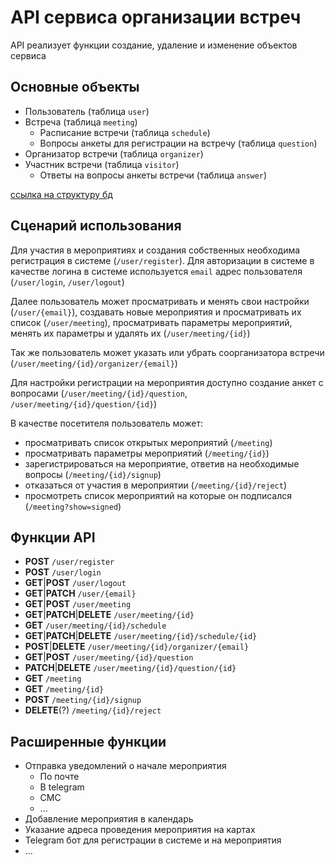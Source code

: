 # API сервиса организации встреч
API реализует функции создание, удаление и изменение объектов сервиса

## Основные объекты
- Пользователь (таблица `user`)
- Встреча (таблица `meeting`)
  - Расписание встречи (таблица `schedule`)
  - Вопросы анкеты для регистрации на встречу (таблица `question`)
- Организатор встречи (таблица `organizer`)
- Участник встречи (таблица `visitor`)
  - Ответы на вопросы анкеты встречи (таблица `answer`)

[ссылка на структуру бд](https://drive.google.com/file/d/1a-PT8_bB9P_0Y4-xweLbE5hc2bcfPStW/view?usp=sharing)
## Сценарий использования
Для участия в мероприятиях и создания собственных необходима регистрация в системе (`/user/register`). Для авторизации в системе в качестве логина в системе используется `email` адрес пользователя (`/user/login`, `/user/logout`)

Далее пользователь может просматривать и менять свои настройки (`/user/{email}`), создавать новые мероприятия и просматривать их список (`/user/meeting`), просматривать параметры мероприятий, менять их параметры и удалять их (`/user/meeting/{id}`)

Так же пользователь может указать или убрать соорганизатора встречи (`/user/meeting/{id}/organizer/{email}`)

Для настройки регистрации на мероприятия доступно создание анкет с вопросами (`/user/meeting/{id}/question`, `/user/meeting/{id}/question/{id}`)

В качестве посетителя пользователь может:
- просматривать список открытых мероприятий (`/meeting`)
- просматривать параметры мероприятий (`/meeting/{id}`)
- зарегистрироваться на мероприятие, ответив на необходимые вопросы (`/meeting/{id}/signup`)
- отказаться от участия в мероприятии (`/meeting/{id}/reject`)
- просмотреть список мероприятий на которые он подписался (`/meeting?show=signed`)

## Функции API
- __POST__ `/user/register`
- __POST__ `/user/login`
- __GET__|__POST__ `/user/logout`
- __GET__|__PATCH__ `/user/{email}`
- __GET__|__POST__ `/user/meeting`
- __GET__|__PATCH__|__DELETE__ `/user/meeting/{id}`
- __GET__ `/user/meeting/{id}/schedule`
- __GET__|__PATCH__|__DELETE__ `/user/meeting/{id}/schedule/{id}`
- __POST__|__DELETE__ `/user/meeting/{id}/organizer/{email}`
- __GET__|__POST__ `/user/meeting/{id}/question`
- __PATCH__|__DELETE__ `/user/meeting/{id}/question/{id}`
- __GET__ `/meeting`
- __GET__ `/meeting/{id}`
- __POST__ `/meeting/{id}/signup`
- __DELETE__(?) `/meeting/{id}/reject`


## Расширенные функции
- Отправка уведомлений о начале мероприятия
  - По почте
  - В telegram
  - СМС
  - ...
- Добавление мероприятия в календарь
- Указание адреса проведения мероприятия на картах
- Telegram бот для регистрации в системе и на мероприятия
- ...

